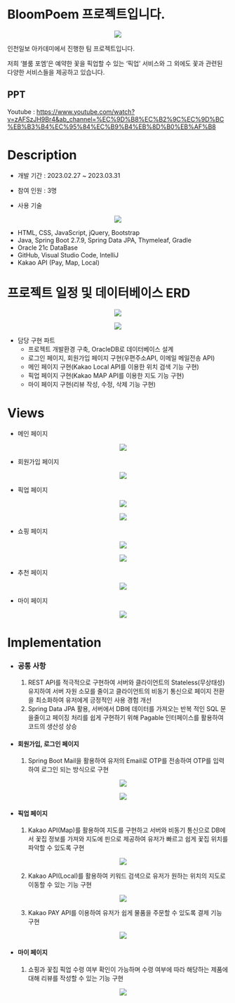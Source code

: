 # BloomPoem 프로젝트입니다.

<p align="center"><img src="https://github.com/limsungjong/BloomPoem/blob/master/이미지파일/ppt메인.PNG?raw=true"/></p>

인천일보 아카데미에서 진행한 팀 프로젝트입니다.

저희 ‘블룸 포엠’은 예약한 꽃을 픽업할 수 있는 ‘픽업’ 서비스와
그 외에도 꽃과 관련된 다양한 서비스들을 제공하고 있습니다.

## PPT
Youtube : https://www.youtube.com/watch?v=zAFSzJH9Br4&ab_channel=%EC%9D%B8%EC%B2%9C%EC%9D%BC%EB%B3%B4%EC%95%84%EC%B9%B4%EB%8D%B0%EB%AF%B8

# Description

- 개발 기간 : 2023.02.27 ~ 2023.03.31

- 참여 인원 : 3명

- 사용 기술

<p align="center"><img src="https://github.com/limsungjong/BloomPoem/blob/master/이미지파일/ppt도구.PNG?raw=true"/></p>

  - HTML, CSS, JavaScript, jQuery, Bootstrap
  - Java, Spring Boot 2.7.9,  Spring Data JPA, Thymeleaf, Gradle
  - Oracle 21c DataBase
  - GitHub, Visual Studio Code, IntelliJ
  - Kakao API (Pay, Map, Local)

# 프로젝트 일정 및 데이터베이스 ERD

<p align="center"><img src="https://github.com/limsungjong/BloomPoem/blob/master/이미지파일/ppt일정.PNG?raw=true"/></p>


<p align="center"><img src="https://github.com/limsungjong/BloomPoem/blob/master/이미지파일/pptERD.PNG?raw=true"/></p>

- 담당 구현 파트
  - 프로젝트 개발환경 구축, OracleDB로 데이터베이스 설계
  - 로그인 페이지, 회원가입 페이지 구현(우편주소API, 이메일 메일전송 API)
  - 메인 페이지 구현(Kakao Local API를 이용한 위치 검색 기능 구현)
  - 픽업 페이지 구현(Kakao MAP API를 이용한 지도 기능 구현)
  - 마이 페이지 구현(리뷰 작성, 수정, 삭제 기능 구현)

# Views

- 메인 페이지
  <p align="center"><img src="https://github.com/limsungjong/BloomPoem/blob/master/이미지파일/mainPageMove.gif?raw=true"/></p>
  
- 회원가입 페이지
  <p align="center"><img src="https://github.com/limsungjong/BloomPoem/blob/master/이미지파일/signUpSuccess2.gif?raw=true"/></p>

- 픽업 페이지

  <p align="center"><img src="https://github.com/limsungjong/BloomPoem/blob/master/이미지파일/pickUpMove.gif?raw=true"/></p>
  
  <p align="center"><img src="https://github.com/limsungjong/BloomPoem/blob/master/이미지파일/payAll.gif?raw=true"/></p>
  
- 쇼핑 페이지

  <p align="center"><img src="https://github.com/limsungjong/BloomPoem/blob/master/이미지파일/shopping1.gif?raw=true"/></p>
  
  <p align="center"><img src="https://github.com/limsungjong/BloomPoem/blob/master/이미지파일/Shopping2.gif?raw=true"/></p>
  
- 추천 페이지

  <p align="center"><img src="https://github.com/limsungjong/BloomPoem/blob/master/이미지파일/recomComple.gif?raw=true"/></p>
  
- 마이 페이지

  <p align="center"><img src="https://github.com/limsungjong/BloomPoem/blob/master/이미지파일/myCom.gif?raw=true"/></p>
  
# Implementation

- ### 공통 사항
    1. REST API를 적극적으로 구현하여 서버와 클라이언트의 Stateless(무상태성) 유지하여 서버 자원 소모를 줄이고 클라이언트의 비동기 통신으로 페이지 전환을 최소화하여 유저에게 긍정적인 사용 경험 개선
    2. Spring Data JPA 활용, 서버에서 DB에 데이터를 가져오는 반복 적인 SQL 문을줄이고 페이징 처리를 쉽게 구현하기 위해 Pagable 인터페이스를 활용하여 코드의 생산성 상승

- #### 회원가입, 로그인 페이지
    1. Spring Boot Mail을 활용하여 유저의 Email로 OTP를 전송하여 OTP를 입력하여 로그인 되는 방식으로 구현
    <p align="center"><img src="https://github.com/limsungjong/BloomPoem/blob/master/이미지파일/signUpSuccess2.gif?raw=true"/></p>

    <p align="center"><img src="https://github.com/limsungjong/BloomPoem/blob/master/이미지파일/otp.png?raw=true"/></p>

- #### 픽업 페이지
    1. Kakao API(Map)를 활용하여 지도를 구현하고 서버와 비동기 통신으로 DB에서 꽃집 정보를 가져와 지도에 핀으로 제공하여 유저가 빠르고 쉽게 꽃집 위치를 파악할 수 있도록 구현
     
    <p align="center"><img src="https://github.com/limsungjong/BloomPoem/blob/master/이미지파일/pcikCompl.gif?raw=true"/></p>
    
    2. Kakao API(Local)를 활용하여 키워드 검색으로 유저가 원하는 위치의 지도로 이동할 수 있는 기능 구현
    
    <p align="center"><img src="https://github.com/limsungjong/BloomPoem/blob/master/이미지파일/pickSearch.gif?raw=true"/></p>
    
    3. Kakao PAY API를 이용하여 유저가 쉽게 물품을 주문할 수 있도록 결제 기능 구현
    
    <p align="center"><img src="https://github.com/limsungjong/BloomPoem/blob/master/이미지파일/pickBuyCom.gif?raw=true"/></p>
    
- #### 마이 페이지
    1. 쇼핑과 꽃집 픽업 수령 여부 확인이 가능하며 수령 여부에 따라 해당하는 제품에 대해 리뷰를 작성할 수 있는 기능 구현
    <p align="center"><img src="https://github.com/limsungjong/BloomPoem/blob/master/이미지파일/my_com.gif?raw=true"/></p>
    
